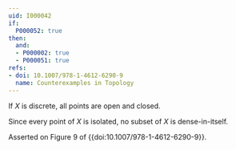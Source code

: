 ```yaml
---
uid: I000042
if:
  P000052: true
then:
  and:
  - P000002: true
  - P000051: true
refs:
- doi: 10.1007/978-1-4612-6290-9
  name: Counterexamples in Topology
---
```


If $X$ is discrete, all points are open and closed.

Since every point of $X$ is isolated, no subset of $X$ is dense-in-itself.

Asserted on Figure 9 of {{doi:10.1007/978-1-4612-6290-9}}.
